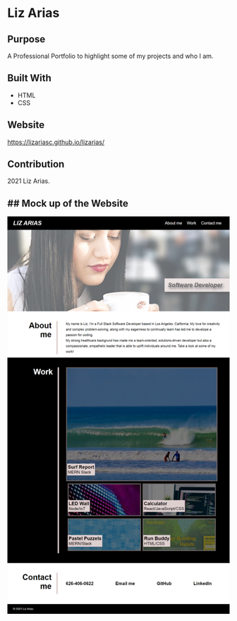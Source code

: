 # Liz Arias

## Purpose
A Professional Portfolio to highlight some of my projects and who I am.

## Built With
* HTML
* CSS

## Website
https://lizariasc.github.io/lizarias/

## Contribution
2021 Liz Arias.

## ## Mock up of the Website
![Mock up](./assets/images/screenshot.png "Mock up")
